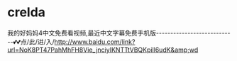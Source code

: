 # crelda
我的好妈妈4中文免费看视频,最近中文字幕免费手机版----------------------------💕💕点/此/进/入/http://www.baidu.com/link?url=NoK8PT47PahMhFH8Vie_jnciyIKNTTtVBQKpill6udK&amp;wd
